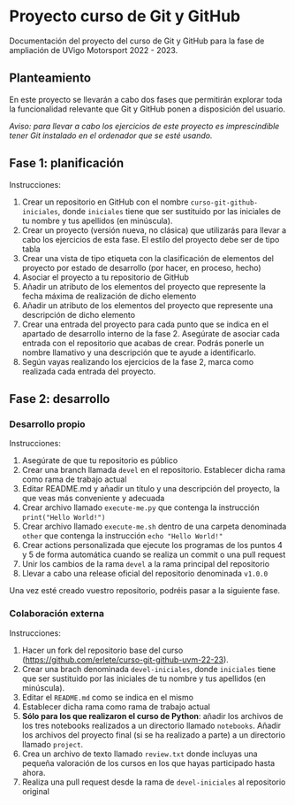 # Proyecto curso de Git y GitHub

Documentación del proyecto del curso de Git y GitHub para la fase de ampliación de UVigo Motorsport 2022 - 2023.

## Planteamiento

En este proyecto se llevarán a cabo dos fases que permitirán explorar toda la funcionalidad relevante que Git y GitHub ponen a disposición del usuario.

*Aviso: para llevar a cabo los ejercicios de este proyecto es imprescindible tener Git instalado en el ordenador que se esté usando.*

## Fase 1: planificación

Instrucciones:

1. Crear un repositorio en GitHub con el nombre `curso-git-github-iniciales`, donde `iniciales` tiene que ser sustituido por las iniciales de tu nombre y tus apellidos (en minúscula).
2. Crear un proyecto (versión nueva, no clásica) que utilizarás para llevar a cabo los ejercicios de esta fase. El estilo del proyecto debe ser de tipo tabla
3. Crear una vista de tipo etiqueta con la clasificación de elementos del proyecto por estado de desarrollo (por hacer, en proceso, hecho)
4. Asociar el proyecto a tu repositorio de GitHub
5. Añadir un atributo de los elementos del proyecto que represente la fecha máxima de realización de dicho elemento
6. Añadir un atributo de los elementos del proyecto que represente una descripción de dicho elemento
7. Crear una entrada del proyecto para cada punto que se indica en el apartado de desarrollo interno de la fase 2. Asegúrate de asociar cada entrada con el repositorio que acabas de crear. Podrás ponerle un nombre llamativo y una descripción que te ayude a identificarlo.
8. Según vayas realizando los ejercicios de la fase 2, marca como realizada cada entrada del proyecto.

## Fase 2: desarrollo

### Desarrollo propio

Instrucciones:

1. Asegúrate de que tu repositorio es público
2. Crear una branch llamada `devel` en el repositorio. Establecer dicha rama como rama de trabajo actual
3. Editar README.md y añadir un título y una descripción del proyecto, la que veas más conveniente y adecuada
4. Crear archivo llamado `execute-me.py` que contenga la instrucción `print("Hello World!")`
5. Crear archivo llamado `execute-me.sh` dentro de una carpeta denominada `other` que contenga la instrucción `echo "Hello World!"`
6. Crear actions personalizada que ejecute los programas de los puntos 4 y 5 de forma automática cuando se realiza un commit o una pull request
7. Unir los cambios de la rama `devel` a la rama principal del repositorio
8. Llevar a cabo una release oficial del repositorio denominada `v1.0.0`

Una vez esté creado vuestro repositorio, podréis pasar a la siguiente fase.

### Colaboración externa

Instrucciones:

1. Hacer un fork del repositorio base del curso (<https://github.com/erlete/curso-git-github-uvm-22-23>).
2. Crear una brach denominada `devel-iniciales`, donde `iniciales` tiene que ser sustituido por las iniciales de tu nombre y tus apellidos (en minúscula).
3. Editar el `README.md` como se indica en el mismo
4. Establecer dicha rama como rama de trabajo actual
5. **Sólo para los que realizaron el curso de Python**: añadir los archivos de los tres notebooks realizados a un directorio llamado `notebooks`. Añadir los archivos del proyecto final (si se ha realizado a parte) a un directorio llamado `project`.
6. Crea un archivo de texto llamado `review.txt` donde incluyas una pequeña valoración de los cursos en los que hayas participado hasta ahora.
7. Realiza una pull request desde la rama de `devel-iniciales` al repositorio original
